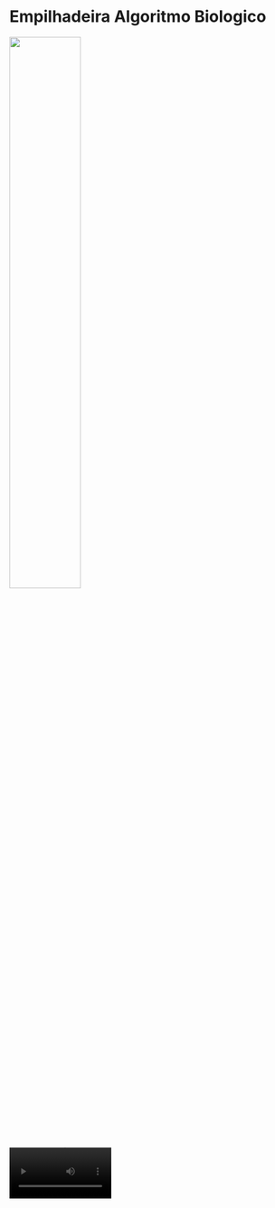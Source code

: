 # Empilhadeira Algoritmo Biologico

[<img src="https://i.ytimg.com/vi/Hc79sDi3f0U/maxresdefault.jpg" width="50%">](https://www.youtube.com/watch?v=Hc79sDi3f0U "Now in Android: 55")

<video src='https://github.com/aegt1399/Empilhadeira-Algoritmo-Biologico/blob/main/projeto%20algoritmo%20biologico.mp4' width=180/>

